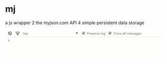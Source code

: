 # mj 

a js wrapper 2 the myjson.com API 4 simple persistent data storage

![mj workflow](https://github.com/chiefBiiko/mj/blob/master/img/mj.gif)